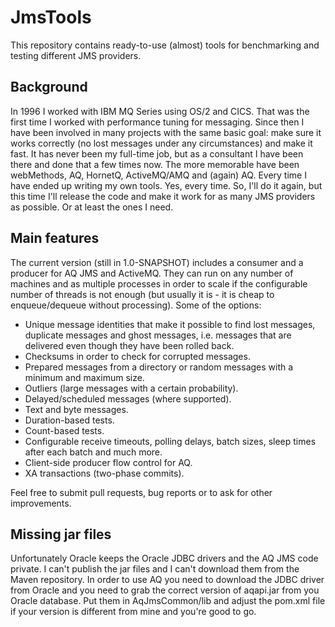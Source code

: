 # JmsTools

This repository contains ready-to-use (almost) tools for benchmarking and testing
different JMS providers.

## Background

In 1996 I worked with IBM MQ Series using OS/2 and CICS. That was the first time I
worked with performance tuning for messaging. Since then I have been involved in
many projects with the same basic goal: make sure it works correctly (no lost
messages under any circumstances) and make it fast. It has never been my full-time
job, but as a consultant I have been there and done that a few times now.
The more memorable have been webMethods, AQ, HornetQ, ActiveMQ/AMQ and (again) AQ.
Every time I have ended up writing my own tools. Yes, every time. So, I'll do it again,
but this time I'll release the code and make it work for as many JMS providers
as possible. Or at least the ones I need.

## Main features

The current version (still in 1.0-SNAPSHOT) includes a consumer and a producer
for AQ JMS and ActiveMQ. They can run on any number of machines and as multiple
processes in order to scale if the configurable number of threads is not enough
(but usually it is - it is cheap to enqueue/dequeue without processing).
Some of the options:

* Unique message identities that make it possible to find lost messages, duplicate
  messages and ghost messages, i.e. messages that are delivered even though they
  have been rolled back.
* Checksums in order to check for corrupted messages.
* Prepared messages from a directory or random messages with a minimum and maximum size.
* Outliers (large messages with a certain probability).
* Delayed/scheduled messages (where supported).
* Text and byte messages.
* Duration-based tests.
* Count-based tests.
* Configurable receive timeouts, polling delays, batch sizes, sleep times after each
  batch and much more.
* Client-side producer flow control for AQ.
* XA transactions (two-phase commits).

Feel free to submit pull requests, bug reports or to ask for other improvements.

## Missing jar files

Unfortunately Oracle keeps the Oracle JDBC drivers and the AQ JMS code private.
I can't publish the jar files and I can't download them from the Maven repository.
In order to use AQ you need to download the JDBC driver from Oracle and you need
to grab the correct version of aqapi.jar from you Oracle database. Put them in
AqJmsCommon/lib and adjust the pom.xml file if your version is different from mine
and you're good to go.
